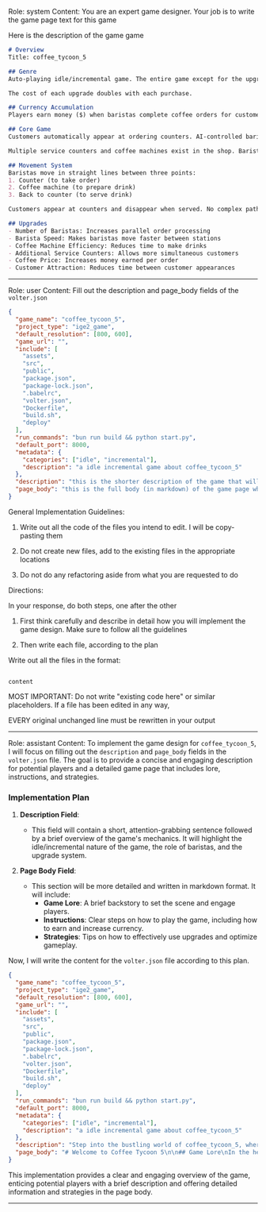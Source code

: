 Role: system
Content: You are an expert game designer. Your job is to write the game page text for this game

Here is the description of the game game
```markdown docs/overview.md
# Overview
Title: coffee_tycoon_5

## Genre
Auto-playing idle/incremental game. The entire game except for the upgrades is fully automated. The player will earn more of the primary currency over time

The cost of each upgrade doubles with each purchase.

## Currency Accumulation
Players earn money ($) when baristas complete coffee orders for customers. Each customer pays a fixed amount when their order is fulfilled and they receive their coffee.

## Core Game
Customers automatically appear at ordering counters. AI-controlled baristas move between coffee machines and counters to prepare and serve drinks. Each counter shows a customer waiting with their order. When a barista delivers the coffee, money is earned and the customer leaves, making room for a new customer.

Multiple service counters and coffee machines exist in the shop. Baristas automatically choose the nearest available customer and coffee machine to optimize service.

## Movement System
Baristas move in straight lines between three points:
1. Counter (to take order)
2. Coffee machine (to prepare drink)
3. Back to counter (to serve drink)

Customers appear at counters and disappear when served. No complex pathfinding needed.

## Upgrades
- Number of Baristas: Increases parallel order processing
- Barista Speed: Makes baristas move faster between stations
- Coffee Machine Efficiency: Reduces time to make drinks
- Additional Service Counters: Allows more simultaneous customers
- Coffee Price: Increases money earned per order
- Customer Attraction: Reduces time between customer appearances

```
__________________
Role: user
Content: Fill out the description and page_body fields of the `volter.json` 

```json volter.json
{
  "game_name": "coffee_tycoon_5",
  "project_type": "ige2_game",
  "default_resolution": [800, 600],
  "game_url": "",
  "include": [
    "assets",
    "src",
    "public",
    "package.json",
    "package-lock.json",
    ".babelrc",
    "volter.json",
    "Dockerfile",
    "build.sh",
    "deploy"
  ],
  "run_commands": "bun run build && python start.py",
  "default_port": 8000,
  "metadata": {
    "categories": ["idle", "incremental"],
    "description": "a idle incremental game about coffee_tycoon_5"
  },
  "description": "this is the shorter description of the game that will be shown when the game is shared. It should include one sentence to grab the reader's attention and then a brief set of description of what happens in the game - specifically how to play, what happens, how to earn currency, and how to increase currency rates",
  "page_body": "this is the full body (in markdown) of the game page which includes the game lore, instructions, and strategies",
}
```



General Implementation Guidelines:

1. Write out all the code of the files you intend to edit. I will be copy-pasting them

2. Do not create new files, add to the existing files in the appropriate locations

3. Do not do any refactoring aside from what you are requested to do



Directions:

In your response, do both steps, one after the other

1. First think carefully and describe in detail how you will implement the game design. Make sure to follow all the guidelines

2. Then write each file, according to the plan



Write out all the files in the format:

```filetype filepath

content

```



MOST IMPORTANT: Do not write "existing code here" or similar placeholders. If a file has been edited in any way,

EVERY original unchanged line must be rewritten in your output
__________________
Role: assistant
Content: To implement the game design for `coffee_tycoon_5`, I will focus on filling out the `description` and `page_body` fields in the `volter.json` file. The goal is to provide a concise and engaging description for potential players and a detailed game page that includes lore, instructions, and strategies.

### Implementation Plan

1. **Description Field**: 
   - This field will contain a short, attention-grabbing sentence followed by a brief overview of the game's mechanics. It will highlight the idle/incremental nature of the game, the role of baristas, and the upgrade system.

2. **Page Body Field**:
   - This section will be more detailed and written in markdown format. It will include:
     - **Game Lore**: A brief backstory to set the scene and engage players.
     - **Instructions**: Clear steps on how to play the game, including how to earn and increase currency.
     - **Strategies**: Tips on how to effectively use upgrades and optimize gameplay.

Now, I will write the content for the `volter.json` file according to this plan.

```json volter.json
{
  "game_name": "coffee_tycoon_5",
  "project_type": "ige2_game",
  "default_resolution": [800, 600],
  "game_url": "",
  "include": [
    "assets",
    "src",
    "public",
    "package.json",
    "package-lock.json",
    ".babelrc",
    "volter.json",
    "Dockerfile",
    "build.sh",
    "deploy"
  ],
  "run_commands": "bun run build && python start.py",
  "default_port": 8000,
  "metadata": {
    "categories": ["idle", "incremental"],
    "description": "a idle incremental game about coffee_tycoon_5"
  },
  "description": "Step into the bustling world of coffee_tycoon_5, where your coffee shop runs itself! Manage your team of baristas as they serve customers and earn money. Upgrade your shop to increase efficiency and profits in this engaging idle game.",
  "page_body": "# Welcome to Coffee Tycoon 5\n\n## Game Lore\nIn the heart of the city, your coffee shop has become the talk of the town. As the owner, you've automated the process, allowing your skilled baristas to serve the ever-growing crowd of coffee lovers. Can you turn your humble café into a coffee empire?\n\n## How to Play\n- **Objective**: Earn money by serving coffee to customers.\n- **Gameplay**: Customers appear at the counters, and AI-controlled baristas automatically take orders, prepare drinks, and serve them.\n- **Currency**: Earn money each time a customer is served. Use this money to purchase upgrades.\n\n## Upgrades\n- **Number of Baristas**: Increase the number of orders processed simultaneously.\n- **Barista Speed**: Make your baristas move faster between stations.\n- **Coffee Machine Efficiency**: Reduce the time it takes to prepare drinks.\n- **Additional Service Counters**: Serve more customers at once.\n- **Coffee Price**: Increase the money earned per order.\n- **Customer Attraction**: Decrease the time between customer appearances.\n\n## Strategies\n- Focus on upgrading barista speed and coffee machine efficiency early to maximize order processing.\n- Balance your upgrades to ensure a steady flow of customers and quick service.\n- Invest in additional service counters to handle peak times and increase your earnings.\n\nEmbark on your journey to become the ultimate coffee tycoon!"
}
```

This implementation provides a clear and engaging overview of the game, enticing potential players with a brief description and offering detailed information and strategies in the page body.
__________________
